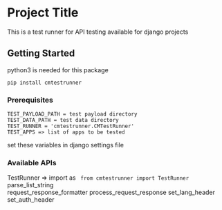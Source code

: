 # Project Title

This is a test runner for API testing available for django projects

## Getting Started
python3 is needed for this package
```
pip install cmtestrunner
```
### Prerequisites
```
TEST_PAYLOAD_PATH = test payload directory
TEST_DATA_PATH = test data directory
TEST_RUNNER = 'cmtestrunner.CMTestRunner'
TEST_APPS => list of apps to be tested 
```
set these variables in django settings file

### Available APIs
TestRunner =>  import as ``` from cmtestrunner import TestRunner```
parse_list_string  
request_response_formatter 
process_request_response
set_lang_header
set_auth_header

